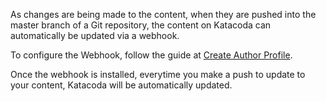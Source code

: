 As changes are being made to the content, when they are pushed into the master branch of a Git repository, the content on Katacoda can automatically be updated via a webhook.

To configure the Webhook, follow the guide at [Create Author Profile](https://www.katacoda.community/essentials/author-profile.html).

Once the webhook is installed, everytime you make a push to update to your content, Katacoda will be automatically updated.
